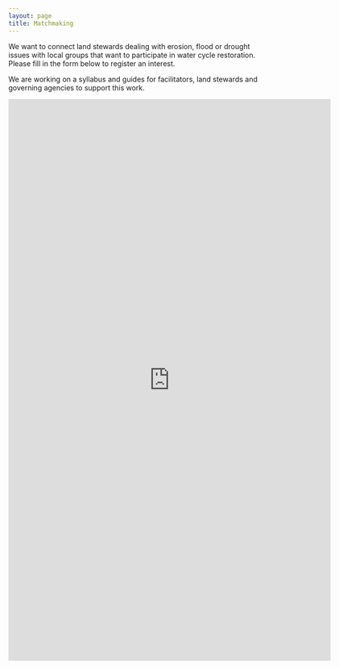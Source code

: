 ```yaml
---
layout: page
title: Matchmaking
---
```


<p>We want to connect land stewards dealing with erosion, flood or drought issues with local groups that want to participate in water cycle restoration. Please fill in the form below to register an interest.</p>

<p>We are working on a syllabus and guides for facilitators, land stewards and governing agencies to support this work.</p>

<iframe src="https://docs.google.com/forms/d/e/1FAIpQLScgwhintsySfyaGBkg4xpz1XeTXwAQzqZcvYxgEr5smLLVmAQ/viewform?embedded=true" width="640" height="1115" frameborder="0" marginheight="0" marginwidth="0">Loading…</iframe>
